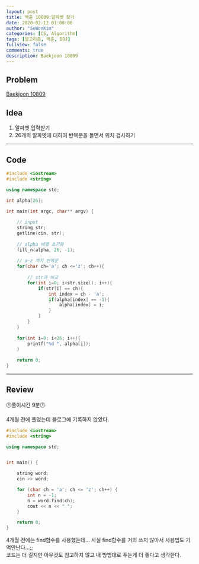 ```yaml
---
layout: post
title: 백준 10809:알파벳 찾기
date: 2020-02-12 01:00:00
author: "SeWonKim"
categories: [CS, Algorithm]
tags: [알고리즘, 백준, BOJ]
fullview: false
comments: true
description: Baekjoon 10809
---
```


## Problem

[Baekjoon 10809](https://www.acmicpc.net/problem/10809)

## Idea

1. 알파벳 입력받기
2. 26개의 알파벳에 대하여 반복문을 돌면서 위치 검사하기

---

## Code
```cpp
#include <iostream>
#include <string>

using namespace std;

int alpha[26];

int main(int argc, char** argv) {
	
	// input
	string str;
	getline(cin, str);
	
	// alpha 배열 초기화
	fill_n(alpha, 26, -1);
	 
	// a~z 까지 반복문
	for(char ch='a'; ch <='z'; ch++){
		
		// str과 비교 
		for(int i=0; i<str.size(); i++){
			if(str[i] == ch){
				int index = ch - 'a';
				if(alpha[index] == -1){
					alpha[index] = i;
				}
			}
		}
	} 
	
	for(int i=0; i<26; i++){
		printf("%d ", alpha[i]);
	}
	
	return 0;
}
```


---

## Review

🕒풀이시간 9분🕒 

4개월 전에 풀었는데 블로그에 기록하지 않았다.

```cpp
#include <iostream>
#include <string>

using namespace std;


int main() {

	string word;
	cin >> word;

	for (char ch = 'a'; ch <= 'z'; ch++) {
		int n = -1;
		n = word.find(ch);
		cout << n << " ";
	}

	return 0;
}
```

4개월 전에는 find함수를 사용했는데... 사실 find함수를 거의 쓰지 않아서 사용법도 기억안난다...;;    
코드는 더 길지만 아무것도 참고하지 않고 내 방법대로 푸는게 더 좋다고 생각한다.
